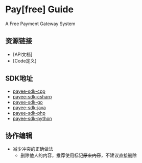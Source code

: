 Pay\[free\] Guide
======================================
A Free Payment Gateway System

## 资源链接
- [API文档]
- [Code定义]

## SDK地址
- [payee-sdk-cpp](https://github.com/payee/payee-sdk-cpp)
- [payee-sdk-csharp](https://github.com/payee/payee-sdk-csharp)
- [payee-sdk-go](https://github.com/payee/payee-sdk-go)
- [payee-sdk-java](https://github.com/payee/payee-sdk-java)
- [payee-sdk-php](https://github.com/payee/payee-sdk-php)
- [payee-sdk-python](https://github.com/payee/payee-sdk-python)

## 协作编辑
- 减少冲突的正确做法
    - 删除他人的内容，推荐使用标记~~原来内容~~，不建议直接删除